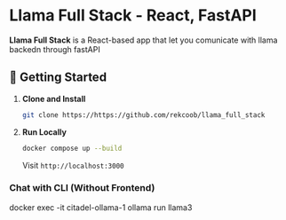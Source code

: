 # Llama Full Stack - React, FastAPI

**Llama Full Stack** is a React-based app that let you comunicate with llama backedn through fastAPI

<!-- ## Theme Demo ![Screenshot of Box Crafter](./src/assets/) -->

<!-- 🌐 **Live Demo:** [Box Crafter on Netlify](https://box-crafter.netlify.app) -->

## 🚀 Getting Started

1. **Clone and Install**
   ```bash
   git clone https://https://github.com/rekcoob/llama_full_stack
   ```
2. **Run Locally**
   ```bash
   docker compose up --build
   ```
   Visit `http://localhost:3000`

### Chat with CLI (Without Frontend)

docker exec -it citadel-ollama-1 ollama run llama3
